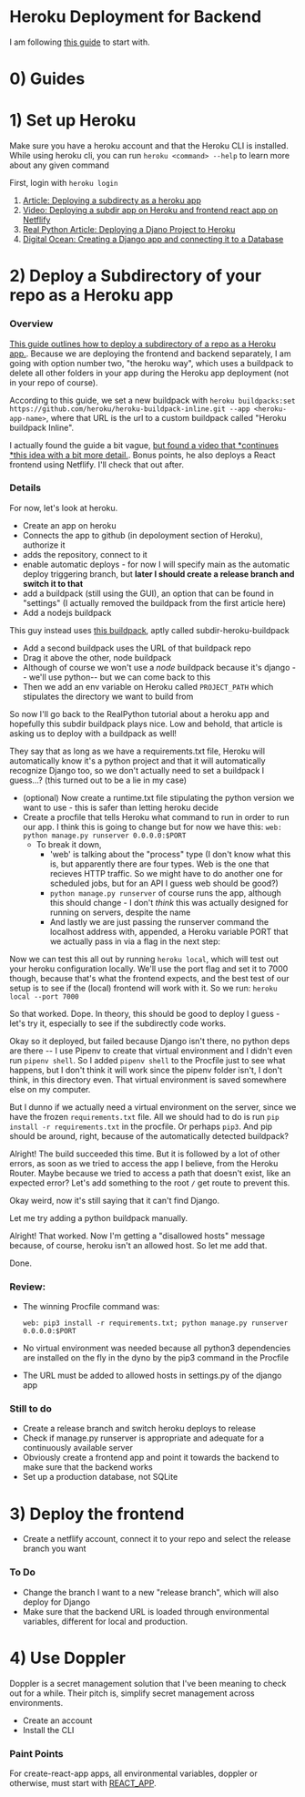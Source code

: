 # Heroku Deployment for Backend
I am following [this guide](https://realpython.com/django-hosting-on-heroku/) to start with.

# 0) Guides



# 1) Set up Heroku
Make sure you have a heroku account and that the Heroku CLI is installed.
While using heroku cli, you can run `heroku <command> --help` to learn more about any given command

First, login with `heroku login`
1. [Article: Deploying a subdirecty as a heroku app](https://jtway.co/deploying-subdirectory-projects-to-heroku-f31ed65f3f2)
2. [Video: Deploying a subdir app on Heroku and frontend react app on Netflify](https://www.youtube.com/watch?v=rSkxia0ZZQ0)
3. [Real Python Article: Deploying a Djano Project to Heroku](https://realpython.com/django-hosting-on-heroku/)
4. [Digital Ocean: Creating a Django app and connecting it to a Database](https://www.digitalocean.com/community/tutorials/how-to-create-a-django-app-and-connect-it-to-a-database)

# 2) Deploy a Subdirectory of your repo as a Heroku app

### Overview

[This guide outlines how to deploy a subdirectory of a repo as a Heroku app.](https://jtway.co/deploying-subdirectory-projects-to-heroku-f31ed65f3f2). Because we are deploying the frontend and backend separately, I am going with option number two, "the heroku way", which uses a buildpack to delete all other folders in your app during the Heroku app deployment (not in your repo of course).

According to this guide, we set a new buildpack with `heroku buildpacks:set https://github.com/heroku/heroku-buildpack-inline.git --app <heroku-app-name>`, where that URL is the url to a custom buildpack called "Heroku buildpack Inline".

I actually found the guide a bit vague, [but found a video that *continues *this idea with a bit more detail.](https://www.youtube.com/watch?v=rSkxia0ZZQ0). Bonus points, he also deploys a React frontend using Netflify. I'll check that out after.

### Details
For now, let's look at heroku.
- Create an app on heroku
- Connects the app to github (in depoloyment section of Heroku), authorize it
- adds the repository, connect to it
- enable automatic deploys - for now I will specify main as the automatic deploy triggering branch, but **later I should create a release branch and switch it to that**
- add a buildpack (still using the GUI), an option that can be found in "settings" (I actually removed the buildpack from the first article here)
- Add a nodejs buildpack

This guy instead uses [this buildpack](https://github.com/timanovsky/subdir-heroku-buildpack), aptly called subdir-heroku-buildpack

- Add a second buildpack uses the URL of that buildpack repo
- Drag it above the other, node buildpack
- Although of course we won't use a *node* buildpack because it's django -- we'll use python-- but we can come back to this
- Then we add an env variable on Heroku called `PROJECT_PATH` which stipulates the directory we want to build from

So now I'll go back to the RealPython tutorial about a heroku app and hopefully this subdir buildpack plays nice. Low and behold, that article is asking us to deploy with a buildpack as well!

They say that as long as we have a requirements.txt file, Heroku will automatically know it's a python project and that it will automatically recognize Django too, so we don't actually need to set a buildpack I guess...? (this turned out to be a lie in my case)

- (optional) Now create a runtime.txt file stipulating the python version we want to use - this is safer than letting heroku decide
- Create a procfile that tells Heroku what command to run in order to run our app. I think this is going to change but for now we have this: `web: python manage.py runserver 0.0.0.0:$PORT`
    - To break it down,
      - 'web' is talking about the "process" type (I don't know what this is, but apparently there are four types. Web is the one that recieves HTTP traffic. So we might have to do another one for scheduled jobs, but for an API I guess web should be good?)
      - `python manage.py runserver` of course runs the app, although this should change - I don't *think* this was actually designed for running on servers, despite the name
      - And lastly we are just passing the runserver command the localhost address with, appended, a Heroku variable PORT that we actually pass in via a flag in the next step:

Now we can test this all out by running `heroku local`, which will test out your heroku configuration locally.
We'll use the port flag and set it to 7000 though, because that's what the frontend expects, and the best test of our setup is to see if the (local) frontend will work with it. So we run:
`heroku local --port 7000`

So that worked. Dope. In theory, this should be good to deploy I guess - let's try it, especially to see if the subdirectly code works.

Okay so it deployed, but failed because Django isn't there, no python deps are there -- I use Pipenv to create that virtual environment and I didn't even run `pipenv shell`. So I added `pipenv shell` to the Procfile just to see what happens, but I don't think it will work since the pipenv folder isn't, I don't think, in this directory even. That virtual environment is saved somewhere else on my computer.

But I dunno if we actually need a virtual environment on the server, since we have the frozen `requirements.txt` file. All we should had to do is run `pip install -r requirements.txt` in the procfile. Or perhaps `pip3`. And pip should be around, right, because of the automatically detected buildpack?

Alright! The build succeeded this time. But it is followed by a lot of other errors, as soon as we tried to access the app I believe, from the Heroku Router. Maybe because we tried to access a path that doesn't exist, like an expected error? Let's add something to the root `/` get route to prevent this.

Okay weird, now it's still saying that it can't find Django.

Let me try adding a python buildpack manually.

Alright! That worked. Now I'm getting a "disallowed hosts" message because, of course, heroku isn't an allowed host. So let me add that.

Done.

### Review:
- The winning Procfile command was:

    ```web: pip3 install -r requirements.txt; python manage.py runserver 0.0.0.0:$PORT```

- No virtual environment was needed because all python3 dependencies are installed on the fly in the dyno by the pip3 command in the Procfile
- The URL must be added to allowed hosts in settings.py of the django app

### Still to do
- Create a release branch and switch heroku deploys to release
- Check if manage.py runserver is appropriate and adequate for a continuously available server
- Obviously create a frontend app and point it towards the backend to make sure that the backend works
- Set up a production database, not SQLite

# 3) Deploy the frontend
- Create a netflify account, connect it to your repo and select the release branch you want


### To Do
- Change the branch I want to a new "release branch", which will also deploy for Django
- Make sure that the backend URL is loaded through environmental variables, different for local and production.

# 4) Use Doppler
Doppler is a secret management solution that I've been meaning to check out for a while. Their pitch is, simplify secret management across environments.

- Create an account
- Install the CLI

### Paint Points
For create-react-app apps, all environmental variables, doppler or otherwise, must start with [REACT_APP](https://create-react-app.dev/docs/adding-custom-environment-variables/).